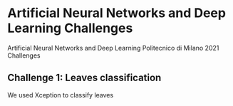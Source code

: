 # Artificial Neural Networks and Deep Learning Challenges
Artificial Neural Networks and Deep Learning Politecnico di Milano 2021 Challenges

## Challenge 1: Leaves classification
We used Xception to classify leaves
